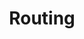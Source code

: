 ---
layout: pattern.njk
tags: 
    - maps_de
    - maps_components_de
    - page
key: routing-maps_de
title: Routing
parent: components-maps_de
image: maps/overview/routing.webp
keywords: logo, brand, signet, pleitegeier
order: 40
---